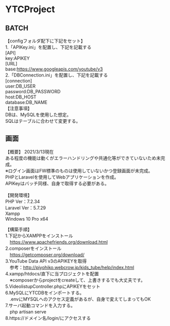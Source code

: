 # YTCProject
## BATCH
【configフォルダ配下に下記をセット】</br>
  1.「APIKey.ini」を配置し、下記を記載する </br>
    [API]</br>
    key:APIKEY</br>
    [URL]</br>
    base:https://www.googleapis.com/youtube/v3 </br>
  2.「DBConnection.ini」を配置し、下記を記載する </br>
    [connection]</br>
    user:DB_USER</br>
    password:DB_PASSWORD</br>
    host:DB_HOST</br>
    database:DB_NAME</br>
【注意事項】</br>
DBは、MySQLを使用した想定。</br>
SQLはテーブルに合わせて変更する。

## 画面
【概要】
2021/3/13現在</br>
ある程度の機能は動くがエラーハンドリングや共通化等ができていないため未完成。</br>
※ログイン画面はFW標準のものは使用していないかつ登録画面が未完成。</br>
PHPとLaravelを使用してWebアプリケーションを作成。</br>
APIKeyはバッチ同様、自身で取得する必要がある。</br>
</br>
【開発環境】</br>
PHP Ver：7.2.34</br>
Laravel Ver：5.7.29</br>
Xampp</br>
Windows 10 Pro x64</br>

【構築手順】</br>
1.下記からXAMPPをインストール</br>
　https://www.apachefriends.org/download.html</br>
2.composerをインストール</br>
　https://getcomposer.org/download/</br>
3.YouTube Data API v3のAPIKEYを取得</br>
　参考：http://piyohiko.webcrow.jp/kids_tube/help/index.html</br>
4.xampp/htdocs/直下に当プロジェクトを配置</br>
　※composerからprojectをcreateして、上書きするでも大丈夫です。</br>
5.VideolistupController.phpにAPIKEYをセット</br>
6.MySQLにYTCDBをインポートする。</br>
　.envにMYSQLへのアクセス定義があるが、自身で変えてしまってもOK</br>
7.サーバ起動コマンドを入力する。</br>
　php artisan serve</br>
8.https://ドメイン名/login/にアクセスする</br>

